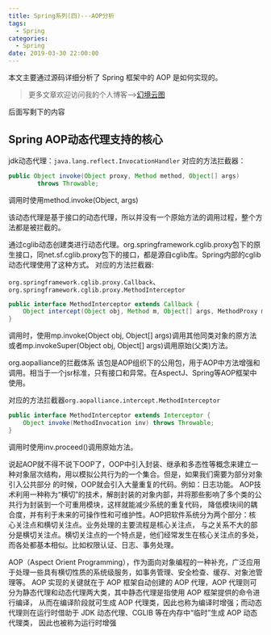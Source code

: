 ```yaml
---
title: Spring系列(四)---AOP分析
tags:
  - Spring
categories:
  - Spring
date: 2019-03-30 22:00:00
---
```


本文主要通过源码详细分析了 Spring 框架中的 AOP 是如何实现的。

<!--more-->

> 更多文章欢迎访问我的个人博客-->[幻境云图](https://www.lixueduan.com/)

后面写剩下的内容

## Spring AOP动态代理支持的核心

jdk动态代理：`java.lang.reflect.InvocationHandler`
对应的方法拦截器：

```java
public Object invoke(Object proxy, Method method, Object[] args)
        throws Throwable;
```

调用时使用method.invoke(Object, args)

该动态代理是基于接口的动态代理，所以并没有一个原始方法的调用过程，整个方法都是被拦截的。

通过cglib动态创建类进行动态代理。org.springframework.cglib.proxy包下的原生接口，同net.sf.cglib.proxy包下的接口，都是源自cglib库。Spring内部的cglib动态代理使用了这种方式。
对应的方法拦截器:

`org.springframework.cglib.proxy.Callback`、 `org.springframework.cglib.proxy.MethodInterceptor`

```java
public interface MethodInterceptor extends Callback {
    Object intercept(Object obj, Method m, Object[] args, MethodProxy mp) throws Throwable
}
```

调用时，使用mp.invoke(Object obj, Object[] args)调用其他同类对象的原方法或者mp.invokeSuper(Object obj, Object[] args)调用原始(父类)方法。

org.aopalliance的拦截体系
该包是AOP组织下的公用包，用于AOP中方法增强和调用。相当于一个jsr标准，只有接口和异常。在AspectJ、Spring等AOP框架中使用。

对应的方法拦截器`org.aopalliance.intercept.MethodInterceptor`

```java
public interface MethodInterceptor extends Interceptor {
    Object invoke(MethodInvocation inv) throws Throwable;
}
```

调用时使用inv.proceed()调用原始方法。

说起AOP就不得不说下OOP了，OOP中引入封装、继承和多态性等概念来建立一种对象层次结构，用以模拟公共行为的一个集合。但是，如果我们需要为部分对象引入公共部分
的时候，OOP就会引入大量重复的代码。例如：日志功能。
AOP技术利用一种称为“横切”的技术，解剖封装的对象内部，并将那些影响了多个类的公共行为封装到一个可重用模块，这样就能减少系统的重复代码，
降低模块间的耦合度，并有利于未来的可操作性和可维护性。AOP把软件系统分为两个部分：核心关注点和横切关注点。业务处理的主要流程是核心关注点，
与之关系不大的部分是横切关注点。横切关注点的一个特点是，他们经常发生在核心关注点的多处，而各处都基本相似。比如权限认证、日志、事务处理。

AOP（Aspect Orient Programming），作为面向对象编程的一种补充，广泛应用于处理一些具有横切性质的系统级服务，如事务管理、安全检查、缓存、对象池管理等。
AOP 实现的关键就在于 AOP 框架自动创建的 AOP 代理，AOP 代理则可分为静态代理和动态代理两大类，其中静态代理是指使用 AOP 框架提供的命令进行编译，
从而在编译阶段就可生成 AOP 代理类，因此也称为编译时增强；而动态代理则在运行时借助于 JDK 动态代理、CGLIB 等在内存中“临时”生成 AOP 动态代理类，
因此也被称为运行时增强
